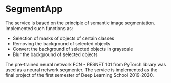 # SegmentApp

The service is based on the principle of semantic image segmentation. 
Implemented such functions as:

  - Selection of masks of objects of certain classes
  - Removing the background of selected objects
  - Convert the background of selected objects in grayscale
  - Blur the background of selected objects
  
The pre-trained neural network FCN - RESNET 101 from PyTorch library was used as a neural network segmenter.
The service is implemented as the final project of the first semester of Deep Learning School 2019-2020.
